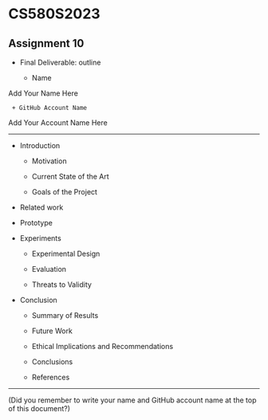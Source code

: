 # CS580S2023

## Assignment 10

* Final Deliverable: outline

     + Name

Add Your Name Here

     + GitHub Account Name

Add Your Account Name Here

---

* Introduction

     + Motivation

     + Current State of the Art

     + Goals of the Project

* Related work

* Prototype

* Experiments

     + Experimental Design

     + Evaluation

     + Threats to Validity

* Conclusion

     + Summary of Results

     + Future Work

     + Ethical Implications and Recommendations

     + Conclusions

     + References

---

(Did you remember to write your name and GitHub account name at the top of this document?)
